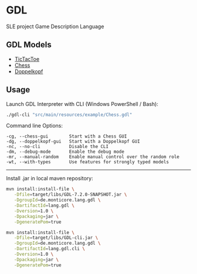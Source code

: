 # GDL

SLE project Game Description Language

## GDL Models

- [TicTacToe](src/main/resources/example/TicTacToe.gdl)
- [Chess](src/main/resources/example/Chess.gdl)
- [Doppelkopf](src/main/resources/example/Doppelkopf.gdl)

## Usage

Launch GDL Interpreter with CLI (Windows PowerShell / Bash):
```bash
./gdl-cli "src/main/resources/example/Chess.gdl"
```

Command line Options:

```
-cg, --chess-gui        Start with a Chess GUI
-dg, --doppelkopf-gui   Start with a Doppelkopf GUI
-nc, --no-cli           Disable the CLI
-dm, --debug-mode       Enable the debug mode
-mr, --manual-random    Enable manual control over the random role
-wt, --with-types       Use features for strongly typed models
```

---

Install .jar in local maven repository:
```bash
mvn install:install-file \
   -Dfile=target/libs/GDL-7.2.0-SNAPSHOT.jar \
   -DgroupId=de.monticore.lang.gdl \
   -DartifactId=lang.gdl \
   -Dversion=1.0 \
   -Dpackaging=jar \
   -DgeneratePom=true

mvn install:install-file \
   -Dfile=target/libs/GDL-cli.jar \
   -DgroupId=de.monticore.lang.gdl \
   -DartifactId=lang.gdl.cli \
   -Dversion=1.0 \
   -Dpackaging=jar \
   -DgeneratePom=true
```

